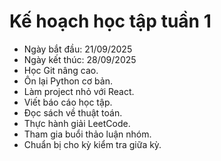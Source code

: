 # Kế hoạch học tập tuần 1

- Ngày bắt đầu: 21/09/2025
- Ngày kết thúc: 28/09/2025
- Học Git nâng cao.
- Ôn lại Python cơ bản.
- Làm project nhỏ với React.
- Viết báo cáo học tập.
- Đọc sách về thuật toán.
- Thực hành giải LeetCode.
- Tham gia buổi thảo luận nhóm.
- Chuẩn bị cho kỳ kiểm tra giữa kỳ.

